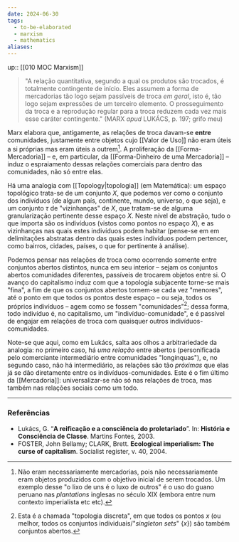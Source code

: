 ```yaml
---
date: 2024-06-30
tags:
  - to-be-elaborated
  - marxism
  - mathematics 
aliases:
---
```


up:: [[010 MOC Marxism]]

> "A relação quantitativa, segundo a qual os produtos são trocados, é totalmente contingente de início. Eles assumem a forma de mercadorias tão logo sejam passíveis de troca *em geral*, isto é, tão logo sejam expressões de um terceiro elemento. O prosseguimento da troca e a reprodução regular para a troca reduzem cada vez mais esse caráter contingente." (MARX *apud* LUKÁCS, p. 197; grifo meu)

Marx elabora que, antigamente, as relações de troca davam-se **entre** comunidades, justamente entre objetos cujo [[Valor de Uso]] não eram úteis a si próprias mas eram úteis a outrem[^1]. A proliferação da [[Forma-Mercadoria]] – e, em particular, da [[Forma-Dinheiro de uma Mercadoria]] – induz o espraiamento dessas relações comerciais para dentro das comunidades, não só entre elas. 

Há uma analogia com [[Topology|topologia]] (em Matemática): um espaço topológico trata-se de um conjunto $X$, que podemos ver como o conjunto dos indivíduos (de algum país, continente, mundo, universo, o que seja), e um conjunto $\tau$ de "vizinhanças" de $X$, que tratam-se de alguma granularização pertinente desse espaço $X$. Neste nível de abstração, tudo o que importa são os indivíduos (vistos como pontos no espaço $X$), e as vizinhanças nas quais estes indivíduos podem habitar (pense-se em em delimitações abstratas dentro das quais estes indivíduos podem pertencer, como bairros, cidades, países, o que for pertinente à análise).

Podemos pensar nas relações de troca como ocorrendo somente entre conjuntos abertos distintos, nunca em seu interior – sejam os conjuntos abertos comunidades diferentes, passíveis de trocarem objetos entre si. O avanço do capitalismo induz com que a topologia subjacente torne-se mais "fina", a fim de que os conjuntos abertos tornem-se cada vez "menores", até o ponto em que todos os pontos deste espaço – ou seja, todos os próprios indivíduos – agem como se fossem "comunidades"[^2]; dessa forma, todo indivíduo é, no capitalismo, um "indivíduo-comunidade", e é passível de engajar em relações de troca com quaisquer outros indivíduos-comunidades. 

Note-se que aqui, como em Lukács, salta aos olhos a arbitrariedade da analogia: no primeiro caso, há *uma relação* entre abertos (personificada pelo comerciante intermediário entre comunidades "longínquas"), e, no segundo caso, não há intermediário, as relações são tão *próximas* que elas já se dão diretamente entre os indivíduos-comunidades. Este é o fim último da [[Mercadoria]]: universalizar-se não só nas relações de troca, mas também nas relações sociais como um todo.

---
### Referências
- Lukács, G. “**A reificação e a consciência do proletariado**”. In: **História e Consciência de Classe**. Martins Fontes, 2003.
- FOSTER, John Bellamy; CLARK, Brett. **Ecological imperialism: The curse of capitalism**. Socialist register, v. 40, 2004.

[^1]: Não eram necessariamente mercadorias, pois não necessariamente eram objetos produzidos com o objetivo inicial de serem trocados. Um exemplo desse "o lixo de uns é o luxo de outros" é o uso do guano peruano nas *plantations* inglesas no século XIX (embora entre num contexto imperialista etc etc).
[^2]: Esta é a chamada "topologia discreta", em que todos os pontos $x$ (ou melhor, todos os conjuntos individuais/"*singleton sets*" $\{x\}$) são também conjuntos abertos.